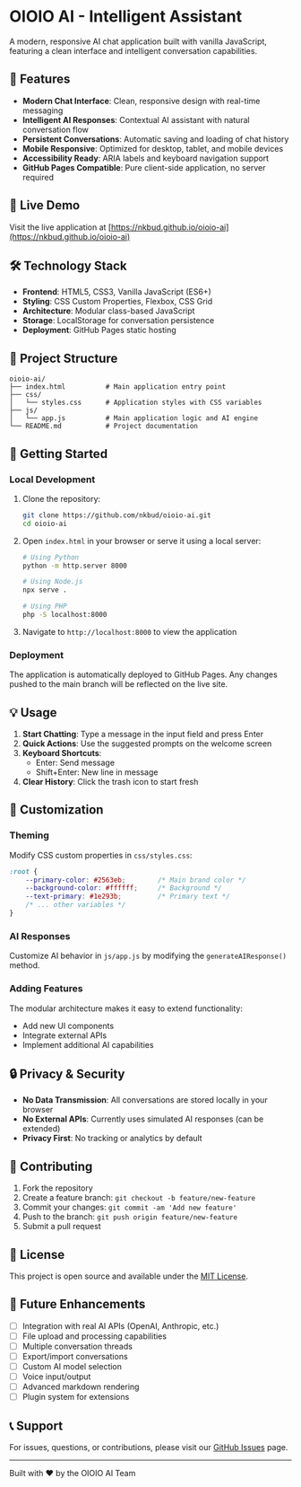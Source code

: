 # OIOIO AI - Intelligent Assistant

A modern, responsive AI chat application built with vanilla JavaScript, featuring a clean interface and intelligent conversation capabilities.

## 🚀 Features

- **Modern Chat Interface**: Clean, responsive design with real-time messaging
- **Intelligent AI Responses**: Contextual AI assistant with natural conversation flow
- **Persistent Conversations**: Automatic saving and loading of chat history
- **Mobile Responsive**: Optimized for desktop, tablet, and mobile devices
- **Accessibility Ready**: ARIA labels and keyboard navigation support
- **GitHub Pages Compatible**: Pure client-side application, no server required

## 🌟 Live Demo

Visit the live application at [https://nkbud.github.io/oioio-ai](https://nkbud.github.io/oioio-ai)

## 🛠️ Technology Stack

- **Frontend**: HTML5, CSS3, Vanilla JavaScript (ES6+)
- **Styling**: CSS Custom Properties, Flexbox, CSS Grid
- **Architecture**: Modular class-based JavaScript
- **Storage**: LocalStorage for conversation persistence
- **Deployment**: GitHub Pages static hosting

## 📁 Project Structure

```
oioio-ai/
├── index.html          # Main application entry point
├── css/
│   └── styles.css      # Application styles with CSS variables
├── js/
│   └── app.js          # Main application logic and AI engine
└── README.md           # Project documentation
```

## 🚀 Getting Started

### Local Development

1. Clone the repository:
   ```bash
   git clone https://github.com/nkbud/oioio-ai.git
   cd oioio-ai
   ```

2. Open `index.html` in your browser or serve it using a local server:
   ```bash
   # Using Python
   python -m http.server 8000
   
   # Using Node.js
   npx serve .
   
   # Using PHP
   php -S localhost:8000
   ```

3. Navigate to `http://localhost:8000` to view the application

### Deployment

The application is automatically deployed to GitHub Pages. Any changes pushed to the main branch will be reflected on the live site.

## 💡 Usage

1. **Start Chatting**: Type a message in the input field and press Enter
2. **Quick Actions**: Use the suggested prompts on the welcome screen
3. **Keyboard Shortcuts**: 
   - Enter: Send message
   - Shift+Enter: New line in message
4. **Clear History**: Click the trash icon to start fresh

## 🔧 Customization

### Theming
Modify CSS custom properties in `css/styles.css`:

```css
:root {
    --primary-color: #2563eb;        /* Main brand color */
    --background-color: #ffffff;     /* Background */
    --text-primary: #1e293b;         /* Primary text */
    /* ... other variables */
}
```

### AI Responses
Customize AI behavior in `js/app.js` by modifying the `generateAIResponse()` method.

### Adding Features
The modular architecture makes it easy to extend functionality:
- Add new UI components
- Integrate external APIs
- Implement additional AI capabilities

## 🔒 Privacy & Security

- **No Data Transmission**: All conversations are stored locally in your browser
- **No External APIs**: Currently uses simulated AI responses (can be extended)
- **Privacy First**: No tracking or analytics by default

## 🤝 Contributing

1. Fork the repository
2. Create a feature branch: `git checkout -b feature/new-feature`
3. Commit your changes: `git commit -am 'Add new feature'`
4. Push to the branch: `git push origin feature/new-feature`
5. Submit a pull request

## 📝 License

This project is open source and available under the [MIT License](LICENSE).

## 🔮 Future Enhancements

- [ ] Integration with real AI APIs (OpenAI, Anthropic, etc.)
- [ ] File upload and processing capabilities
- [ ] Multiple conversation threads
- [ ] Export/import conversations
- [ ] Custom AI model selection
- [ ] Voice input/output
- [ ] Advanced markdown rendering
- [ ] Plugin system for extensions

## 📞 Support

For issues, questions, or contributions, please visit our [GitHub Issues](https://github.com/nkbud/oioio-ai/issues) page.

---

Built with ❤️ by the OIOIO AI Team